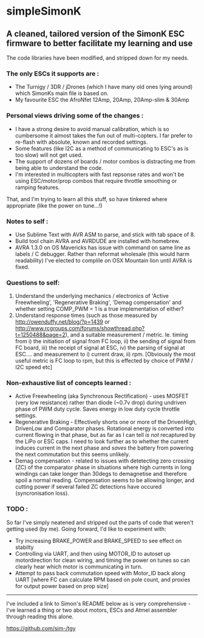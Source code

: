 # simpleSimonK

## A cleaned, tailored version of the SimonK ESC firmware to better facilitate my learning and use

The code libraries have been modified, and stripped down for my needs.

### The only ESCs it supports are :

* The Turnigy / 3DR / jDrones (which I have many old ones lying around) which SimonKs main file is based on.
* My favourite ESC the AfroNfet 12Amp, 20Amp, 20Amp-slim & 30Amp

### Personal views driving some of the changes :

* I have a strong desire to avoid manual calibration, which is so cumbersome it almost takes the fun out of multi-copters. I far prefer to re-flash with absolute, known and recorded settings.
* Some features (like I2C as a method of communicating to ESC's as is too slow) will not get used.
* The support of dozens of boards / motor combos is distracting me from being able to understand the code.
* I'm interested in multicopters with fast repsonse rates and won't be using ESC/motor/prop combos that require throttle smoothing or ramping features.

That, and I'm trying to learn all this stuff, so have tinkered where appropriate (like the power on tune...!)

### Notes to self :

* Use Sublime Text with AVR ASM to parse, and stick with tab space of 8.
* Build tool chain AVRA and AVRDUDE are installed with homebrew.
* AVRA 1.3.0 on OS Mavericks has issue with command on same line as labels / C debugger. Rather than reformat wholesale (this would harm readability) I've elected to complile on OSX Mountain lion until AVRA is fixed.

### Questions to self:

1. Understand the underlying mechanics / electronics of 'Active Freewheeling', 'Regenerative Braking', 'Demag compensation' and whether setting COMP_PWM = 1 is a true implementation of either?
2. Understand response times (such as those measured by http://owenduffy.net/blog/?p=1439 or http://www.rcgroups.com/forums/showthread.php?t=1250488&page=2), and a suitable measurement / metric. Ie. timing from i) the initiation of signal from FC loop, ii) the sending of signal from FC board, iii) the receipt of signal at ESC, iv) the parsing of signal at ESC.... and measurement to i) current draw, ii) rpm. [Obviously the most useful metric is FC loop to rpm, but this is effected by choice of PWM / I2C speed etc]

### Non-exhaustive list of concepts learned :

* Active Freewheeling (aka Synchronous Rectification) - uses MOSFET (very low resistance) rather than diode (~0.7v drop) during undriven phase of PWM duty cycle. Saves energy in low duty cycle throttle settings.
* Regenerative Braking - Effectively shorts one or more of the DrivenHigh, DrivenLow and Comparator phases. Rotational energy is converted into current flowing in that phase, but as far as I can tell *is not* recaptured by the LiPo or ESC caps. I need to look further as to whether the current induces current in the next phase and *saves* the battery from powering the next commutation but this seems unlikely.
* Demag compensation - related to issues with detetecting zero crossing (ZC) of the comparator phase in situations where high currents in long windings can take longer than 30degs to demagnetise and therefore spoil a normal reading. Compensation seems to be allowing longer, and cutting power if several failed ZC detections have occured (syncronisation loss).

### TODO :

So far I've simply neatened and stripped out the parts of code that weren't getting used (by me).
Going forward, I'd like to experiment with:

* Try increasing BRAKE_POWER and BRAKE_SPEED to see effect on stabilty
* Controlling via UART, and then using MOTOR_ID to autoset up motordirection for clean wiring, and timing the power on tunes so can clearly hear which motor is communicating in turn.
* Attempt to pass back commutation speed with Motor_ID back along UART [where FC can calculate RPM based on pole count, and proxies for output power based on prop size]

-----

I've included a link to Simon's README below as is very comprehensive - I've learned a thing or two about motors, ESCs and Atmel assembler through reading this alone.

https://github.com/sim-/tgy
